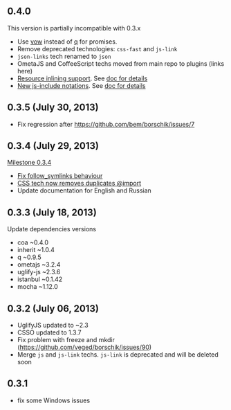 ## 0.4.0
This version is partially incompatible with 0.3.x

- Use [vow](https://github.com/dfilatov/jspromise) instead of [q](https://github.com/kriskowal/q) for promises.
- Remove deprecated technologies: `css-fast` and `js-link`
- `json-links` tech renamed to `json`
- OmetaJS and CoffeeScript techs moved from main repo to plugins (links here)
- [Resource inlining support](https://github.com/bem/borschik/issues/9). See [doc for details](./docs/freeze/freeze.en.md#resource-inlining)
- [New js-include notations](https://github.com/bem/borschik/issues/16). See [doc for details](./docs/js-include/js-include.en.md)

## 0.3.5 (July 30, 2013)
- Fix regression after https://github.com/bem/borschik/issues/7

## 0.3.4 (July 29, 2013)
[Milestone 0.3.4](https://github.com/bem/borschik/issues?milestone=3&state=closed)

- [Fix follow_symlinks behaviour](https://github.com/bem/borschik/issues/7)
- [CSS tech now removes duplicates @import](https://github.com/bem/borschik/issues/4)
- Update documentation for English and Russian

## 0.3.3 (July 18, 2013)
Update dependencies versions

- coa ~0.4.0
- inherit ~1.0.4
- q ~0.9.5
- ometajs ~3.2.4
- uglify-js ~2.3.6
- istanbul ~0.1.42
- mocha ~1.12.0

## 0.3.2 (July 06, 2013)
- UglifyJS updated to ~2.3
- CSSO updated to 1.3.7
- Fix problem with freeze and mkdir (https://github.com/veged/borschik/issues/90)
- Merge `js` and `js-link` techs. `js-link` is deprecated and will be deleted soon

## 0.3.1
- fix some Windows issues
